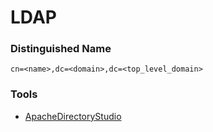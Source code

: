 # LDAP

### Distinguished Name

```text
cn=<name>,dc=<domain>,dc=<top_level_domain>
```

### Tools

* [ApacheDirectoryStudio](https://directory.apache.org/studio/)

